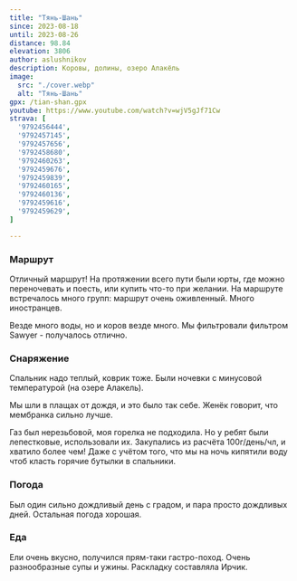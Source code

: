 ```yaml
---
title: "Тянь-Шань"
since: 2023-08-18
until: 2023-08-26
distance: 98.84
elevation: 3806
author: aslushnikov
description: Коровы, долины, озеро Алакёль
image:
  src: "./cover.webp"
  alt: "Тянь-Шань"
gpx: /tian-shan.gpx
youtube: https://www.youtube.com/watch?v=wjV5gJf71Cw
strava: [
  '9792456444',
  '9792457145',
  '9792457656',
  '9792458680',
  '9792460263',
  '9792459676',
  '9792459839',
  '9792460165',
  '9792460136',
  '9792459616',
  '9792459629',
]

---
```


### Маршрут

Отличный маршрут! На протяжении всего пути были юрты, где можно переночевать и поесть, или купить что-то при желании. На маршруте встречалось много групп: маршрут очень оживленный. Много иностранцев. 

Везде много воды, но и коров везде много. Мы фильтровали фильтром Sawyer - получалось отлично. 

### Снаряжение

Спальник надо теплый, коврик тоже. Были ночевки с минусовой температурой (на озере Алакель).

Мы шли в плащах от дождя, и это было так себе. Женёк говорит, что мембранка сильно лучше.

Газ был нерезьбовой, моя горелка не подходила. Но у ребят были лепестковые, использовали их. Закупались из расчёта 100г/день/чл, и хватило более чем! Даже с учётом того, что мы на ночь кипятили воду чтоб класть горячие бутылки в спальники.

### Погода

Был один сильно дождливый день с градом, и пара просто дождливых дней. Остальная погода хорошая.

### Еда

Ели очень вкусно, получился прям-таки гастро-поход. Очень разнообразные супы и ужины. Раскладку составляла Ирчик.
